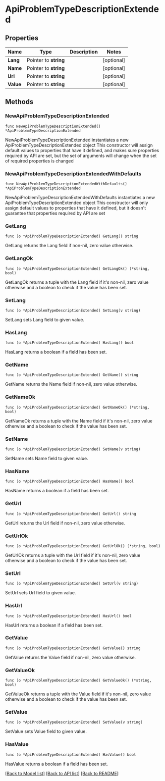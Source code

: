 # ApiProblemTypeDescriptionExtended

## Properties

Name | Type | Description | Notes
------------ | ------------- | ------------- | -------------
**Lang** | Pointer to **string** |  | [optional] 
**Name** | Pointer to **string** |  | [optional] 
**Url** | Pointer to **string** |  | [optional] 
**Value** | Pointer to **string** |  | [optional] 

## Methods

### NewApiProblemTypeDescriptionExtended

`func NewApiProblemTypeDescriptionExtended() *ApiProblemTypeDescriptionExtended`

NewApiProblemTypeDescriptionExtended instantiates a new ApiProblemTypeDescriptionExtended object
This constructor will assign default values to properties that have it defined,
and makes sure properties required by API are set, but the set of arguments
will change when the set of required properties is changed

### NewApiProblemTypeDescriptionExtendedWithDefaults

`func NewApiProblemTypeDescriptionExtendedWithDefaults() *ApiProblemTypeDescriptionExtended`

NewApiProblemTypeDescriptionExtendedWithDefaults instantiates a new ApiProblemTypeDescriptionExtended object
This constructor will only assign default values to properties that have it defined,
but it doesn't guarantee that properties required by API are set

### GetLang

`func (o *ApiProblemTypeDescriptionExtended) GetLang() string`

GetLang returns the Lang field if non-nil, zero value otherwise.

### GetLangOk

`func (o *ApiProblemTypeDescriptionExtended) GetLangOk() (*string, bool)`

GetLangOk returns a tuple with the Lang field if it's non-nil, zero value otherwise
and a boolean to check if the value has been set.

### SetLang

`func (o *ApiProblemTypeDescriptionExtended) SetLang(v string)`

SetLang sets Lang field to given value.

### HasLang

`func (o *ApiProblemTypeDescriptionExtended) HasLang() bool`

HasLang returns a boolean if a field has been set.

### GetName

`func (o *ApiProblemTypeDescriptionExtended) GetName() string`

GetName returns the Name field if non-nil, zero value otherwise.

### GetNameOk

`func (o *ApiProblemTypeDescriptionExtended) GetNameOk() (*string, bool)`

GetNameOk returns a tuple with the Name field if it's non-nil, zero value otherwise
and a boolean to check if the value has been set.

### SetName

`func (o *ApiProblemTypeDescriptionExtended) SetName(v string)`

SetName sets Name field to given value.

### HasName

`func (o *ApiProblemTypeDescriptionExtended) HasName() bool`

HasName returns a boolean if a field has been set.

### GetUrl

`func (o *ApiProblemTypeDescriptionExtended) GetUrl() string`

GetUrl returns the Url field if non-nil, zero value otherwise.

### GetUrlOk

`func (o *ApiProblemTypeDescriptionExtended) GetUrlOk() (*string, bool)`

GetUrlOk returns a tuple with the Url field if it's non-nil, zero value otherwise
and a boolean to check if the value has been set.

### SetUrl

`func (o *ApiProblemTypeDescriptionExtended) SetUrl(v string)`

SetUrl sets Url field to given value.

### HasUrl

`func (o *ApiProblemTypeDescriptionExtended) HasUrl() bool`

HasUrl returns a boolean if a field has been set.

### GetValue

`func (o *ApiProblemTypeDescriptionExtended) GetValue() string`

GetValue returns the Value field if non-nil, zero value otherwise.

### GetValueOk

`func (o *ApiProblemTypeDescriptionExtended) GetValueOk() (*string, bool)`

GetValueOk returns a tuple with the Value field if it's non-nil, zero value otherwise
and a boolean to check if the value has been set.

### SetValue

`func (o *ApiProblemTypeDescriptionExtended) SetValue(v string)`

SetValue sets Value field to given value.

### HasValue

`func (o *ApiProblemTypeDescriptionExtended) HasValue() bool`

HasValue returns a boolean if a field has been set.


[[Back to Model list]](../README.md#documentation-for-models) [[Back to API list]](../README.md#documentation-for-api-endpoints) [[Back to README]](../README.md)


